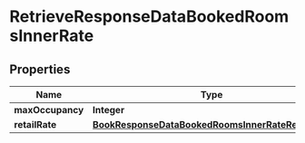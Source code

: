 

# RetrieveResponseDataBookedRoomsInnerRate

## Properties

Name | Type | Description | Notes
------------ | ------------- | ------------- | -------------
**maxOccupancy** | **Integer** |  |  [optional]
**retailRate** | [**BookResponseDataBookedRoomsInnerRateRetailRate**](BookResponseDataBookedRoomsInnerRateRetailRate.md) |  |  [optional]




